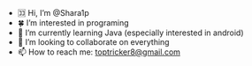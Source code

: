 - 🈁 Hi, I’m @Shara1p
- 🍀 I’m interested in programing
- 🕋 I’m currently learning Java (especially interested in android)
- 🎇 I’m looking to collaborate on everything
- 📫 How to reach me: toptricker8@gmail.com

<!---
Shara1p/Shara1p is a ✨ special ✨ repository because its `README.md` (this file) appears on your GitHub profile.
You can click the Preview link to take a look at your changes.
--->
